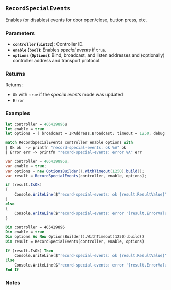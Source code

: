 ## `RecordSpecialEvents`

Enables (or disables) events for door open/close, button press, etc.

### Parameters
- **`controller` (`uint32`)**: Controller ID.
- **`enable` (`bool`)**: Enables _special events_ if `true`.
- **`options` (`Options`)**: Bind, broadcast, and listen addresses and (optionally) controller address and transport protocol.

### Returns
Returns:
- `Ok` with `true` if the _special events_ mode was updated
- `Error` 

### Examples

```fsharp
let controller = 405419896u
let enable = true
let options = { broadcast = IPAddress.Broadcast; timeout = 1250; debug = true }

match RecordSpecialEvents controller enable options with
| Ok ok  -> printfn "record-special-events: ok %A" ok
| Error err -> printfn "record-special-events: error %A" err
```

```csharp
var controller = 405419896u;
var enable = true;
var options = new OptionsBuilder().WithTimeout(1250).build();
var result = RecordSpecialEvents(controller, enable, options);

if (result.IsOk)
{
    Console.WriteLine($"record-special-events: ok {result.ResultValue}");
}
else
{
    Console.WriteLine($"record-special-events: error '{result.ErrorValue}'");
}
```

```vb
Dim controller = 405419896
Dim enable = true
Dim options As New OptionsBuilder().WithTimeout(1250).build()
Dim result = RecordSpecialEvents(controller, enable, options)

If (result.IsOk) Then
    Console.WriteLine($"record-special-events: ok {result.ResultValue}")
Else
    Console.WriteLine($"record-special-events: error '{result.ErrorValue}'")
End If
```

### Notes
